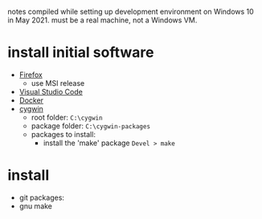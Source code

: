 notes compiled while setting up development environment on Windows 10 in May 2021.  must be a real machine, not a Windows VM.

# install initial software

- [Firefox](https://www.mozilla.org/en-US/firefox/all/#product-desktop-release)  
  + use MSI release
- [Visual Studio Code](https://code.visualstudio.com/)  
- [Docker](https://docs.docker.com/get-docker/)  
- [cygwin](https://cygwin.com/cygwin-ug-net/setup-net.html#internet-setup)
  + root folder: `C:\cygwin`
  + package folder: `C:\cygwin-packages`
  + packages to install: 
    - install the 'make' package `Devel > make`
# install 
- git
packages:
- gnu make
